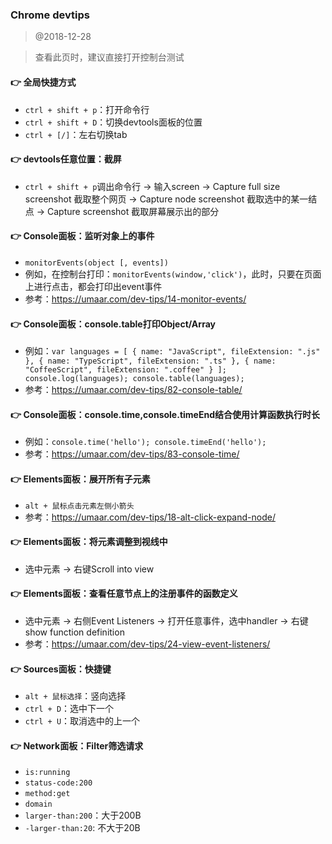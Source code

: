 ### Chrome devtips
> @2018-12-28

> 查看此页时，建议直接打开控制台测试

#### 👉 全局快捷方式
- `ctrl + shift + p`：打开命令行
- `ctrl + shift + D`：切换devtools面板的位置
- `ctrl + [/]`：左右切换tab

#### 👉 devtools任意位置：截屏
- `ctrl + shift + p`调出命令行 → 输入screen → Capture full size screenshot 截取整个网页 
→ Capture node screenshot 截取选中的某一结点 → Capture screenshot 截取屏幕展示出的部分

#### 👉 Console面板：监听对象上的事件
- `monitorEvents(object [, events])`
- 例如，在控制台打印：`monitorEvents(window,'click')`，此时，只要在页面上进行点击，都会打印出event事件
- 参考：https://umaar.com/dev-tips/14-monitor-events/

#### 👉 Console面板：console.table打印Object/Array
- 例如：`var languages = [
          { name: "JavaScript", fileExtension: ".js" },
          { name: "TypeScript", fileExtension: ".ts" },
          { name: "CoffeeScript", fileExtension: ".coffee" }
      ];
      console.log(languages);
      console.table(languages);`
- 参考：https://umaar.com/dev-tips/82-console-table/

#### 👉 Console面板：console.time,console.timeEnd结合使用计算函数执行时长
- 例如：`console.time('hello');
      console.timeEnd('hello');`
- 参考：https://umaar.com/dev-tips/83-console-time/

#### 👉 Elements面板：展开所有子元素
- `alt + 鼠标点击元素左侧小箭头`
- 参考：https://umaar.com/dev-tips/18-alt-click-expand-node/

#### 👉 Elements面板：将元素调整到视线中
- 选中元素 → 右键Scroll into view

#### 👉 Elements面板：查看任意节点上的注册事件的函数定义
- 选中元素 → 右侧Event Listeners → 打开任意事件，选中handler → 右键show function definition
- 参考：https://umaar.com/dev-tips/24-view-event-listeners/

#### 👉 Sources面板：快捷键
- `alt + 鼠标选择`：竖向选择
- `ctrl + D`：选中下一个
- `ctrl + U`：取消选中的上一个

#### 👉 Network面板：Filter筛选请求
- `is:running`
- `status-code:200`
- `method:get`
- `domain`
- `larger-than:200`：大于200B
- `-larger-than:20`: 不大于20B